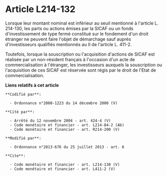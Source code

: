 # Article L214-132

Lorsque leur montant nominal est inférieur au seuil mentionné à l'article L. 214-130, les parts ou actions émises par la
SICAF ou un fonds d'investissement de type fermé constitué sur le fondement d'un droit étranger ne peuvent faire l'objet de
démarchage sauf auprès d'investisseurs qualifiés mentionnés au II de l'article L. 411-2. 

Toutefois, lorsque la souscription ou l'acquisition d'actions de SICAF est réalisée par un non-résident français à l'occasion
d'un acte de commercialisation à l'étranger, les investisseurs auxquels la souscription ou l'acquisition de ces SICAF est
réservée sont régis par le droit de l'Etat de commercialisation.

**Liens relatifs à cet article**

	**Codifié par**:

	  - Ordonnance n°2000-1223 du 14 décembre 2000 (V)

	**Cité par**:

	  - Arrêté du 12 novembre 2004 - art. 424-4 (V)
	  - Code monétaire et financier - art. L214-84-2 (Ab)
	  - Code monétaire et financier - art. R214-200 (V)

	**Modifié par**:

	  - Ordonnance n°2013-676 du 25 juillet 2013 - art. 6

	**Cite**:

	  - Code monétaire et financier - art. L214-130 (V)
	  - Code monétaire et financier - art. L411-2 (V)
